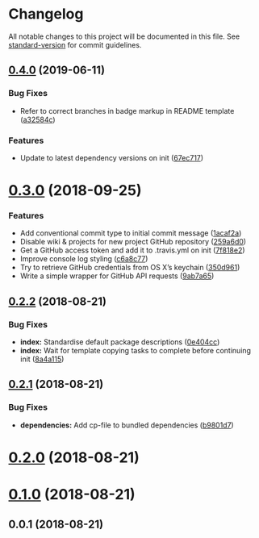 # Changelog

All notable changes to this project will be documented in this file. See [standard-version](https://github.com/conventional-changelog/standard-version) for commit guidelines.

## [0.4.0](https://github.com/delucis/delucis-create/compare/v0.3.0...v0.4.0) (2019-06-11)


### Bug Fixes

* Refer to correct branches in badge markup in README template ([a32584c](https://github.com/delucis/delucis-create/commit/a32584c))


### Features

* Update to latest dependency versions on init ([67ec717](https://github.com/delucis/delucis-create/commit/67ec717))



<a name="0.3.0"></a>
# [0.3.0](https://github.com/delucis/delucis-create/compare/v0.2.2...v0.3.0) (2018-09-25)


### Features

* Add conventional commit type to initial commit message ([1acaf2a](https://github.com/delucis/delucis-create/commit/1acaf2a))
* Disable wiki & projects for new project GitHub repository ([259a6d0](https://github.com/delucis/delucis-create/commit/259a6d0))
* Get a GitHub access token and add it to .travis.yml on init ([7f818e2](https://github.com/delucis/delucis-create/commit/7f818e2))
* Improve console log styling ([c6a8c77](https://github.com/delucis/delucis-create/commit/c6a8c77))
* Try to retrieve GitHub credentials from OS X’s keychain ([350d961](https://github.com/delucis/delucis-create/commit/350d961))
* Write a simple wrapper for GitHub API requests ([9ab7a65](https://github.com/delucis/delucis-create/commit/9ab7a65))



<a name="0.2.2"></a>
## [0.2.2](https://github.com/delucis/delucis-create/compare/v0.2.1...v0.2.2) (2018-08-21)


### Bug Fixes

* **index:** Standardise default package descriptions ([0e404cc](https://github.com/delucis/delucis-create/commit/0e404cc))
* **index:** Wait for template copying tasks to complete before continuing init ([8a4a115](https://github.com/delucis/delucis-create/commit/8a4a115))



<a name="0.2.1"></a>
## [0.2.1](https://github.com/delucis/delucis-create/compare/v0.2.0...v0.2.1) (2018-08-21)


### Bug Fixes

* **dependencies:** Add cp-file to bundled dependencies ([b9801d7](https://github.com/delucis/delucis-create/commit/b9801d7))



<a name="0.2.0"></a>
# [0.2.0](https://github.com/delucis/delucis-create/compare/v0.1.0...v0.2.0) (2018-08-21)



<a name="0.1.0"></a>
# [0.1.0](https://github.com/delucis/delucis-create/compare/v0.0.1...v0.1.0) (2018-08-21)



<a name="0.0.1"></a>
## 0.0.1 (2018-08-21)
